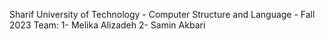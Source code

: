 Sharif University of Technology - Computer Structure and Language - Fall 2023 Team: 1- Melika Alizadeh 2- Samin Akbari